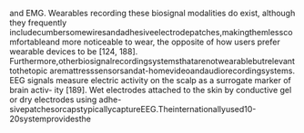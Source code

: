 and EMG. Wearables recording these biosignal modalities do exist, although they frequently
includecumbersomewiresandadhesiveelectrodepatches,makingthemlesscomfortableand
more noticeable to wear, the opposite of how users prefer wearable devices to be [124, 188].
Furthermore,otherbiosignalrecordingsystemsthatarenotwearablebutrelevanttothetopic
aremattresssensorsandat-homevideoandaudiorecordingsystems.
EEG signals measure electric activity on the scalp as a surrogate marker of brain activ-
ity [189]. Wet electrodes attached to the skin by conductive gel or dry electrodes using adhe-
sivepatchesorcapstypicallycaptureEEG.Theinternationallyused10-20systemprovidesthe